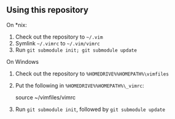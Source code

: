 Using this repository
---------------------

On *nix:

1. Check out the repository to `~/.vim`
1. Symlink `~/.vimrc` to `~/.vim/vimrc`
1. Run `git submodule init; git submodule update`

On Windows

1. Check out the repository to `%HOMEDRIVE%%HOMEPATH%\vimfiles`
1. Put the following in `%HOMEDRIVE%%HOMEPATH%\_vimrc`:

    source ~/vimfiles/vimrc
1. Run `git submodule init`, followed by `git submodule update`

